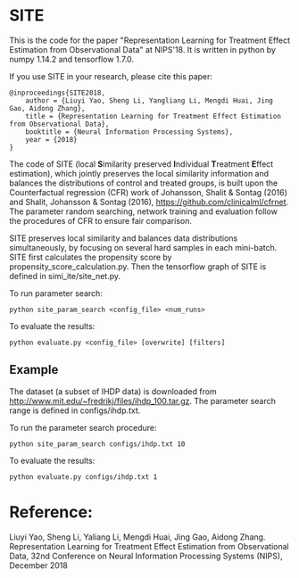 # SITE

This is the code for the paper "Representation Learning for Treatment Effect Estimation from Observational Data" at NIPS'18. It is written in python by numpy 1.14.2 and tensorflow 1.7.0.

If you use SITE in your research, please cite this paper:
```
@inproceedings{SITE2018,
	author = {Liuyi Yao, Sheng Li, Yangliang Li, Mengdi Huai, Jing Gao, Aidong Zhang},
	title = {Representation Learning for Treatment Effect Estimation from Observational Data},
	booktitle = {Neural Information Processing Systems},
	year = {2018}
}
```

The code of SITE (local **S**imilarity preserved **I**ndividual **T**reatment **E**ffect estimation), which jointly preserves the local similarity information and balances
the distributions of control and treated groups, is built upon the Counterfactual regression (CFR) work of Johansson, Shalit & Sontag (2016) and Shalit, Johansson & Sontag (2016), https://github.com/clinicalml/cfrnet. The parameter random searching, network training and evaluation follow the procedures of CFR to ensure fair comparison. 

SITE preserves local similarity and balances data distributions simultaneously, by focusing on several hard samples in each mini-batch. SITE first calculates the propensity score by propensity_score_calculation.py. Then the tensorflow graph of SITE is defined in simi_ite/site_net.py. 

To run parameter search:
```
python site_param_search <config_file> <num_runs>
```

To evaluate the results:
```
python evaluate.py <config_file> [overwrite] [filters]
```

## Example
The dataset (a subset of IHDP data) is downloaded from http://www.mit.edu/~fredrikj/files/ihdp_100.tar.gz. The parameter search range is defined in configs/ihdp.txt. 

To run the parameter search procedure: 
```
python site_param_search configs/ihdp.txt 10
```

To evaluate the results:
```
python evaluate.py configs/ihdp.txt 1
```

# Reference:

Liuyi Yao, Sheng Li, Yaliang Li, Mengdi Huai, Jing Gao, Aidong Zhang. Representation Learning for Treatment Effect Estimation from Observational Data, 32nd Conference on Neural Information Processing Systems (NIPS), December 2018
